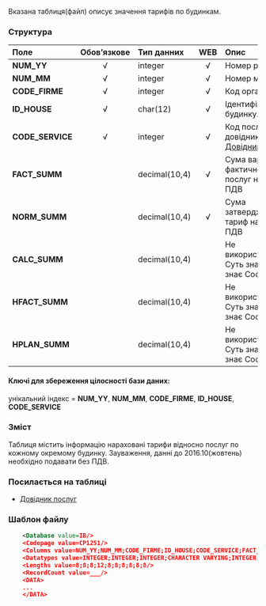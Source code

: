 Вказана таблиця(файл) описує значення тарифів по будинкам.

### Структура

Поле   | Обов’язкове |    Тип данних  | WEB|   Опис |
:----------------|:--:|:--------------|:--:|:--------
**NUM_YY**   | √ | integer       | √ |  Номер року.
**NUM_MM**   | √ | integer   | √ | Номер місяця.
**CODE_FIRME** | √ | integer   | √ | Код організації.
**ID_HOUSE** | √ | char(12)   | √ | Ідентифікатор будинку.
**CODE_SERVICE**| √ | integer   | √ | Код послуги у довіднику [Довідник послуг](/Формат_файлу/Таблиця_IRCG_SERVICE)
**FACT_SUMM**|  | decimal(10,4) | √ | Сума вартості фактично наданих послуг на 1м.кв. з ПДВ
**NORM_SUMM**|  | decimal(10,4) | √ | Сума затвердженого тариф на 1м.кв. з ПДВ
**CALC_SUMM**|  | decimal(10,4) | | Не використовується. Суть значення знає СофтПроект.
**HFACT_SUMM**|  | decimal(10,4) | | Не використовується. Суть значення знає СофтПроект.
**HPLAN_SUMM**|  | decimal(10,4) | | Не використовується. Суть значення знає СофтПроект.

#### Ключі для збереження цілосності бази даних:

унікальний індекс = **NUM_YY**, **NUM_MM**, **CODE_FIRME**, **ID_HOUSE**, **CODE_SERVICE**


### Зміст

Таблиця містить інформацію нараховані тарифи відносно послуг по кожному окремому будинку.
Зауваження, данні до 2016.10(жовтень) необхідно подавати без ПДВ.

### Посилається на таблиці
- [Довідник послуг](/Формат_файлу/Таблиця_IRCG_SERVICE)

### Шаблон файлу

```XML
    <Database value=IB/>
    <Codepage value=CP1251/>
    <Columns value=NUM_YY;NUM_MM;CODE_FIRME;ID_HOUSE;CODE_SERVICE;FACT_SUMM;NORM_SUMM;CALC_SUMM;HFACT_SUMM;HPLAN_SUMM/>
    <Datatypes value=INTEGER;INTEGER;INTEGER;CHARACTER VARYING;INTEGER;DOUBLE PRECISION;DOUBLE PRECISION;DOUBLE PRECISION;DOUBLE PRECISION;DOUBLE PRECISION/>
    <Lengths value=8;8;8;12;8;8;8;8;8;8/>
    <RecordCount value=___/>
    <DATA>
    ...
    </DATA>
```
